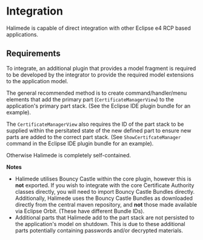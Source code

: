 # Integration

Halimede is capable of direct integration with other Eclipse e4 RCP based
applications.

## Requirements 

To integrate, an additional plugin that provides a model fragment is required
to be developed by the integrator to provide the required model extensions to
the application model.

The general recommended method is to create command/handler/menu elements that
add the primary part (`CertificateManagerView`) to the application's primary 
part stack. (See the Eclipse IDE plugin bundle for an example).

The `CertificateManagerView` also requires the ID of the part stack to be 
supplied within the persitated state of the new defined part to ensure
new parts are added to the correct part stack. (See `ShowCertifcateManager` 
command in the Eclipse IDE plugin bundle for an example).

Otherwise Halimede is completely self-contained.

**Notes**

* Halimede utilises Bouncy Castle within the core plugin, however this is
**not** exported. If you wish to integrate with the core Certificate 
Authority classes directly, you will need to import Bouncy
Castle Bundles directly. Additionally, Halimede uses the Bouncy Castle Bundles
as downloaded directly from the central maven repository, and **not** those 
made available via Eclipse Orbit. (These have different Bundle IDs).
* Additional parts that Halimede add to the part stack are not persisted
to the application's model on shutdown. This is due to these additional parts
potentially containing passwords and/or decrypted materials.

